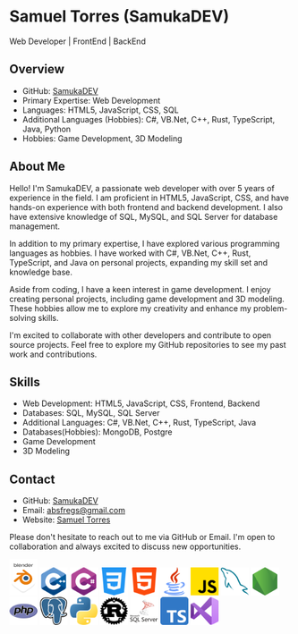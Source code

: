 # Samuel Torres (SamukaDEV)
Web Developer | FrontEnd | BackEnd

## Overview

- GitHub: [SamukaDEV](https://github.com/SamukaDEV)
- Primary Expertise: Web Development
- Languages: HTML5, JavaScript, CSS, SQL
- Additional Languages (Hobbies): C#, VB.Net, C++, Rust, TypeScript, Java, Python
- Hobbies: Game Development, 3D Modeling

## About Me

Hello! I'm SamukaDEV, a passionate web developer with over 5 years of experience in the field. I am proficient in HTML5, JavaScript, CSS, and have hands-on experience with both frontend and backend development. I also have extensive knowledge of SQL, MySQL, and SQL Server for database management.

In addition to my primary expertise, I have explored various programming languages as hobbies. I have worked with C#, VB.Net, C++, Rust, TypeScript, and Java on personal projects, expanding my skill set and knowledge base.

Aside from coding, I have a keen interest in game development. I enjoy creating personal projects, including game development and 3D modeling. These hobbies allow me to explore my creativity and enhance my problem-solving skills.

I'm excited to collaborate with other developers and contribute to open source projects. Feel free to explore my GitHub repositories to see my past work and contributions.

## Skills

- Web Development: HTML5, JavaScript, CSS, Frontend, Backend
- Databases: SQL, MySQL, SQL Server
- Additional Languages: C#, VB.Net, C++, Rust, TypeScript, Java
- Databases(Hobbies): MongoDB, Postgre
- Game Development
- 3D Modeling

<!-- ## Projects
Here are some noteworthy projects I have worked on:
- [Project 1](https://github.com/SamukaDEV/project1): A web application that showcases my frontend skills using HTML, CSS, and JavaScript.
- [Project 2](https://github.com/SamukaDEV/project2): A full-stack web application developed with HTML, CSS, JavaScript, and a backend framework like Express.js.
- [Project 3](https://github.com/SamukaDEV/project3): A game developed using one of my hobby languages, Rust, showcasing my skills in game development.

Feel free to explore these repositories for a closer look at my coding style and project contributions. -->

## Contact

- GitHub: [SamukaDEV](https://github.com/SamukaDEV)
- Email: [absfregs@gmail.com](mailto:absfregs@gmail.com)
- Website: [Samuel Torres](https://absfregs.com/profile)

Please don't hesitate to reach out to me via GitHub or Email. I'm open to collaboration and always excited to discuss new opportunities.

<img style="width: 50px;" title="Blender" src="./images/blender.svg" />
<img style="width: 50px;" title="C++" src="./images/cpp.svg" />
<img style="width: 50px;" title="C#" src="./images/csharp.svg" />
<img style="width: 50px;" title="CSS" src="./images/css.svg" />
<img style="width: 50px;" title="HTML" src="./images/html.svg" />
<img style="width: 50px;" title="Java" src="./images/java.svg" />
<img style="width: 50px;" title="JavaScript" src="./images/js.svg" />
<img style="width: 50px;" title="MySQL" src="./images/mysql.svg" />
<img style="width: 50px;" title="Nodejs" src="./images/node.svg" />
<img style="width: 50px;" title="PHP" src="./images/php.svg" />
<img style="width: 50px;" title="Postgre" src="./images/postgre.svg" />
<img style="width: 50px;" title="Python" src="./images/python.svg" />
<img style="width: 50px;" title="Rust" src="./images/rust.svg" />
<img style="width: 50px;" title="SQL Server" src="./images/sql-server.svg" />
<img style="width: 50px;" title="TypeScript" src="./images/ts.svg" />
<img style="width: 50px;" title="Visual Studio" src="./images/vs.svg" />
